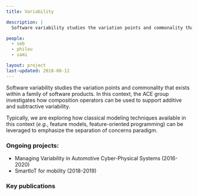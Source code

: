 ```yaml
---
title: Variability

description: |
  Software variability studies the variation points and commonality that exists within a family of software products. In this context, the ACE group investigates how composition operators can be used to support additive and subtractive variability.

people:
  - seb
  - philou
  - sami

layout: project
last-updated: 2018-08-12
---
```


Software variability studies the variation points and commonality that exists within a family of software products. In this context, the ACE group investigates how composition operators can be used to support additive and subtractive variability.

Typically, we are exploring how classical modeling techniques available in this context (_e.g._, feature models, feature-oriented programming) can be leveraged to emphasize the separation of concerns paradigm.

### Ongoing projects:

  - Managing Variability in Automotive Cyber-Physical Systems (2016-2020)
  - SmartIoT for mobility (2018-2019)

### Key publications

